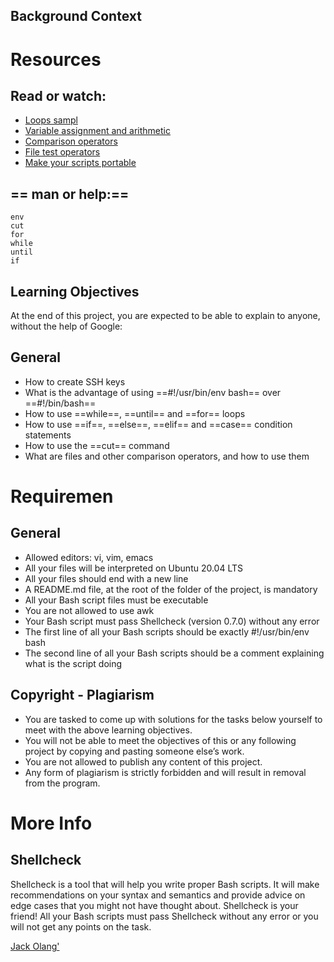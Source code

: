 ## Background Context

# Resources
## Read or watch:
+ [Loops sampl](https://tldp.org/LDP/Bash-Beginners-Guide/html/sect_09_01.html)
+ [Variable assignment and arithmetic](https://tldp.org/LDP/abs/html/comparison-ops.html)
+ [Comparison operators](https://tldp.org/LDP/abs/html/ops.html)
+ [File test operators](https://tldp.org/LDP/abs/html/fto.html)
+ [Make your scripts portable](https://www.cyberciti.biz/tips/finding-bash-perl-python-portably-using-env.html)

## == man or help:==
```
env
cut
for
while
until
if
```

## Learning Objectives
At the end of this project, you are expected to be able to explain to anyone, without the help of Google:

## General
+ How to create SSH keys
+ What is the advantage of using ==#!/usr/bin/env bash== over ==#!/bin/bash==
+ How to use ==while==, ==until== and ==for== loops
+ How to use ==if==, ==else==, ==elif== and ==case== condition statements
+ How to use the ==cut== command
+ What are files and other comparison operators, and how to use them
# Requiremen 
## General
+ Allowed editors: vi, vim, emacs
+ All your files will be interpreted on Ubuntu 20.04 LTS
+ All your files should end with a new line
+ A README.md file, at the root of the folder of the project, is mandatory
+ All your Bash script files must be executable
+ You are not allowed to use awk
+ Your Bash script must pass Shellcheck (version 0.7.0) without any error
+ The first line of all your Bash scripts should be exactly #!/usr/bin/env bash
+ The second line of all your Bash scripts should be a comment explaining what is the script doing
## Copyright - Plagiarism
+ You are tasked to come up with solutions for the tasks below yourself to meet with the above learning objectives.
+ You will not be able to meet the objectives of this or any following project by copying and pasting someone else’s work.
+ You are not allowed to publish any content of this project.
+ Any form of plagiarism is strictly forbidden and will result in removal from the program.

# More Info
## Shellcheck
Shellcheck is a tool that will help you write proper Bash scripts. It will make recommendations on your syntax and semantics and provide advice on edge cases that you might not have thought about. Shellcheck is your friend! All your Bash scripts must pass Shellcheck without any error or you will not get any points on the task.

[Jack Olang'](https://github.com/OlangJaq)
